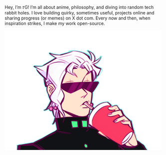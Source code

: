 Hey, I’m 𝜏G! I’m all about anime, philosophy, and diving into random tech rabbit holes. I love building quirky, sometimes useful, projects online and sharing progress (or memes) on X dot com. Every now and then, when inspiration strikes, I make my work open-source.
<p align="center">
   <img src="chill.png" style="zoom:80%;" />
</p>
